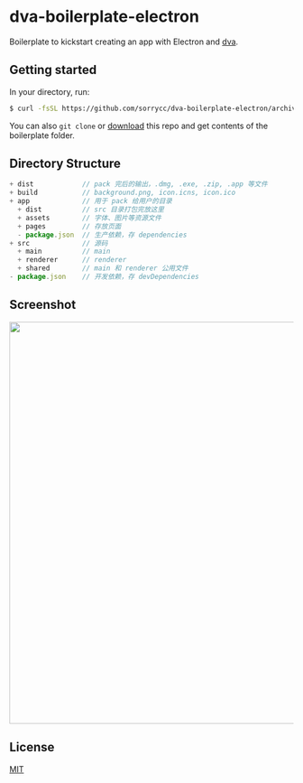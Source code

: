 # dva-boilerplate-electron

Boilerplate to kickstart creating an app with Electron and [dva](https://github.com/dvajs/dva).

## Getting started

In your directory, run:

```bash
$ curl -fsSL https://github.com/sorrycc/dva-boilerplate-electron/archive/master.tar.gz | tar -xz --strip-components 2
```

You can also `git clone` or [download](https://github.com/sorrycc/dva-boilerplate-electron/archive/master.zip) this repo and get contents of the boilerplate folder.

## Directory Structure

```js
+ dist            // pack 完后的输出，.dmg, .exe, .zip, .app 等文件
+ build           // background.png, icon.icns, icon.ico
+ app             // 用于 pack 给用户的目录
  + dist          // src 目录打包完放这里
  + assets        // 字体、图片等资源文件
  + pages         // 存放页面
  - package.json  // 生产依赖，存 dependencies
+ src             // 源码
  + main          // main
  + renderer      // renderer
  + shared        // main 和 renderer 公用文件
- package.json    // 开发依赖，存 devDependencies
```

## Screenshot

<img src="https://zos.alipayobjects.com/rmsportal/LAARQwsZLSimLnXugGID.png" width="912" height="712" />

## License

[MIT](https://tldrlegal.com/license/mit-license)
